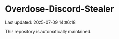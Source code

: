 # Overdose-Discord-Stealer

Last updated: 2025-07-09 14:06:18

This repository is automatically maintained.
